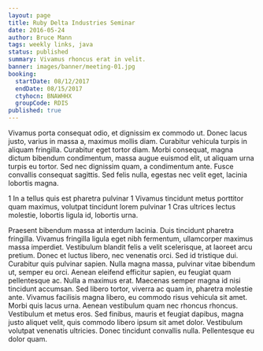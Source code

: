 ```yaml
---
layout: page
title: Ruby Delta Industries Seminar
date: 2016-05-24
author: Bruce Mann
tags: weekly links, java
status: published
summary: Vivamus rhoncus erat in velit.
banner: images/banner/meeting-01.jpg
booking:
  startDate: 08/12/2017
  endDate: 08/15/2017
  ctyhocn: BNAWHHX
  groupCode: RDIS
published: true
---
```

Vivamus porta consequat odio, et dignissim ex commodo ut. Donec lacus justo, varius in massa a, maximus mollis diam. Curabitur vehicula turpis in aliquam fringilla. Curabitur eget tortor diam. Morbi consequat, magna dictum bibendum condimentum, massa augue euismod elit, ut aliquam urna turpis eu tortor. Sed nec dignissim quam, a condimentum ante. Fusce convallis consequat sagittis. Sed felis nulla, egestas nec velit eget, lacinia lobortis magna.

1 In a tellus quis est pharetra pulvinar
1 Vivamus tincidunt metus porttitor quam maximus, volutpat tincidunt lorem pulvinar
1 Cras ultrices lectus molestie, lobortis ligula id, lobortis urna.

Praesent bibendum massa at interdum lacinia. Duis tincidunt pharetra fringilla. Vivamus fringilla ligula eget nibh fermentum, ullamcorper maximus massa imperdiet. Vestibulum blandit felis a velit scelerisque, at laoreet arcu pretium. Donec et luctus libero, nec venenatis orci. Sed id tristique dui. Curabitur quis pulvinar sapien. Nulla magna massa, pulvinar vitae bibendum ut, semper eu orci. Aenean eleifend efficitur sapien, eu feugiat quam pellentesque ac.
Nulla a maximus erat. Maecenas semper magna id nisi tincidunt accumsan. Sed libero tortor, viverra ac quam in, pharetra molestie ante. Vivamus facilisis magna libero, eu commodo risus vehicula sit amet. Morbi quis lacus urna. Aenean vestibulum quam nec rhoncus rhoncus. Vestibulum et metus eros. Sed finibus, mauris et feugiat dapibus, magna justo aliquet velit, quis commodo libero ipsum sit amet dolor. Vestibulum volutpat venenatis ultricies. Donec tincidunt convallis nulla. Pellentesque eu dolor quam.
